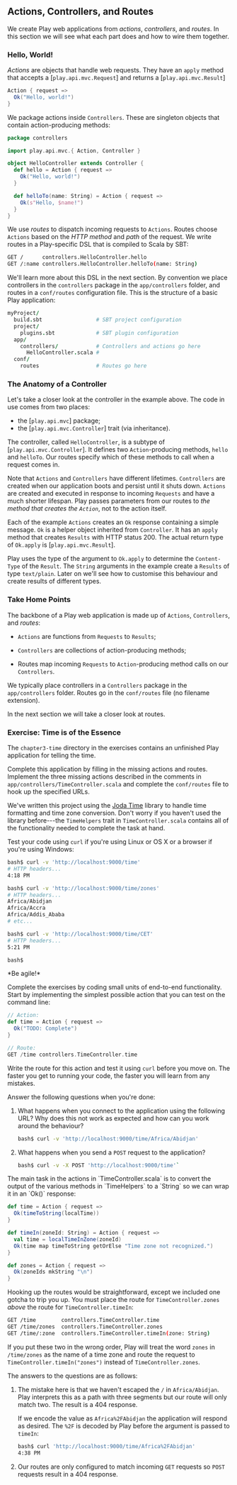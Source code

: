 ## Actions, Controllers, and Routes

We create Play web applications from *actions*, *controllers*, and *routes*.
In this section we will see what each part does and how to wire them together.

### Hello, World!

*Actions* are objects that handle web requests.
They have an `apply` method that accepts a [`play.api.mvc.Request`]
and returns a [`play.api.mvc.Result`]

~~~ scala
Action { request =>
  Ok("Hello, world!")
}
~~~

We package actions inside `Controllers`.
These are singleton objects that contain action-producing methods:

~~~ scala
package controllers

import play.api.mvc.{ Action, Controller }

object HelloController extends Controller {
  def hello = Action { request =>
    Ok("Hello, world!")
  }

  def helloTo(name: String) = Action { request =>
    Ok(s"Hello, $name!")
  }
}
~~~

We use *routes* to dispatch incoming requests to `Actions`.
Routes choose `Actions` based on the *HTTP method* and *path* of the request.
We write routes in a Play-specific DSL that is compiled to Scala by SBT:

~~~ bash
GET /      controllers.HelloController.hello
GET /:name controllers.HelloController.helloTo(name: String)
~~~

We'll learn more about this DSL in the next section.
By convention we place controllers in the `controllers` package
in the `app/controllers` folder, and routes in a `conf/routes` configuration file.
This is the structure of a basic Play application:

~~~ coffee
myProject/
  build.sbt                 # SBT project configuration
  project/
    plugins.sbt             # SBT plugin configuration
  app/
    controllers/            # Controllers and actions go here
      HelloController.scala #
  conf/
    routes                  # Routes go here
~~~

### The Anatomy of a Controller

Let's take a closer look at the controller in the example above.
The code in use comes from two places:

 - the [`play.api.mvc`] package;
 - the [`play.api.mvc.Controller`] trait (via inheritance).

The controller, called `HelloController`, is a subtype of [`play.api.mvc.Controller`].
It defines two `Action`-producing methods, `hello` and `helloTo`.
Our routes specify which of these methods to call when a request comes in.

Note that `Actions` and `Controllers` have different lifetimes.
`Controllers` are created when our application boots and persist until it shuts down.
`Actions` are created and executed in response to incoming `Requests` and have a much shorter lifespan.
Play passes parameters from our routes to *the method that creates the `Action`*,
not to the action itself.

Each of the example `Actions` creates an `Ok` response containing a simple message.
`Ok` is a helper object inherited from `Controller`.
It has an `apply` method  that creates `Results` with HTTP status 200.
The actual return type of `Ok.apply` is [`play.api.mvc.Result`].

Play uses the type of the argument to `Ok.apply` to determine the `Content-Type` of the `Result`.
The `String` arguments in the example create a `Results` of type `text/plain`.
Later on we'll see how to customise this behaviour and create results of different types.


### Take Home Points

The backbone of a Play web application is made up of `Actions`, `Controllers`, and *routes*:

 - `Actions` are functions from `Requests` to `Results`;

 - `Controllers` are collections of action-producing methods;

 - Routes map incoming `Requests` to `Action`-producing method calls on our `Controllers`.

We typically place controllers in a `Controllers` package in the `app/controllers` folder.
Routes go in the `conf/routes` file (no filename extension).

In the next section we will take a closer look at routes.


### Exercise: Time is of the Essence

The `chapter3-time` directory in the exercises contains
an unfinished Play application for telling the time.

Complete this application by filling in the missing actions and routes.
Implement the three missing actions described
in the comments in `app/controllers/TimeController.scala`
and complete the `conf/routes` file to hook up the specified URLs.

We've written this project using the [Joda Time](link-joda-time) library
to handle time formatting and time zone conversion.
Don't worry if you haven't used the library before---the `TimeHelpers` trait
in `TimeController.scala` contains all of the functionality needed
to complete the task at hand.

Test your code using `curl` if you're using Linux or OS X
or a browser if you're using Windows:

~~~ bash
bash$ curl -v 'http://localhost:9000/time'
# HTTP headers...
4:18 PM

bash$ curl -v 'http://localhost:9000/time/zones'
# HTTP headers...
Africa/Abidjan
Africa/Accra
Africa/Addis_Ababa
# etc...

bash$ curl -v 'http://localhost:9000/time/CET'
# HTTP headers...
5:21 PM

bash$
~~~

<div class="callout callout-info">
*Be agile!*

Complete the exercises by coding small units of end-to-end functionality.
Start by implementing the simplest possible action that you can test on the command line:

~~~ scala
// Action:
def time = Action { request =>
  Ok("TODO: Complete")
}

// Route:
GET /time controllers.TimeController.time
~~~

Write the route for this action and test it using `curl` before you move on.
The faster you get to running your code, the faster you will learn from any mistakes.
</div>

Answer the following questions when you're done:

1. What happens when you connect to the application using the following URL?
Why does this not work as expected and how can you work around the behaviour?

    ~~~ bash
    bash$ curl -v 'http://localhost:9000/time/Africa/Abidjan'
    ~~~

2. What happens when you send a `POST` request to the application?

    ~~~ bash
    bash$ curl -v -X POST 'http://localhost:9000/time'`
    ~~~

<div class="solution">
The main task in the actions in `TimeController.scala` is
to convert the output of the various methods in `TimeHelpers` to a `String`
so we can wrap it in an `Ok()` response:

~~~ scala
def time = Action { request =>
  Ok(timeToString(localTime))
}

def timeIn(zoneId: String) = Action { request =>
  val time = localTimeInZone(zoneId)
  Ok(time map timeToString getOrElse "Time zone not recognized.")
}

def zones = Action { request =>
  Ok(zoneIds mkString "\n")
}
~~~

Hooking up the routes would be straightforward,
except we included one gotcha to trip you up.
You must place the route for `TimeController.zones`
*above* the route for `TimeController.timeIn`:

~~~ bash
GET /time        controllers.TimeController.time
GET /time/zones  controllers.TimeController.zones
GET /time/:zone  controllers.TimeController.timeIn(zone: String)
~~~

If you put these two in the wrong order,
Play will treat the word `zones` in `/time/zones`
as the name of a time zone and route the request to `TimeController.timeIn("zones")`
instead of `TimeController.zones`.

The answers to the questions are as follows:

1.  The mistake here is that we haven't escaped the `/` in `Africa/Abidjan`.
    Play interprets this as a path with three segments but our route will only match two.
    The result is a 404 response.

    If we encode the value as `Africa%2FAbidjan` the application will respond as desired.
    The `%2F` is decoded by Play before the argument is passed to `timeIn`:

    ~~~ bash
    bash$ curl 'http://localhost:9000/time/Africa%2FAbidjan'
    4:38 PM
    ~~~

2.  Our routes are only configured to match incoming `GET` requests
    so `POST` requests result in a 404 response.
</div>
